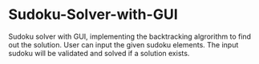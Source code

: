 # Sudoku-Solver-with-GUI
Sudoku solver with GUI, implementing the backtracking algrorithm to find out the solution. User can input the given sudoku elements. The input sudoku will be validated and solved if a solution exists.
